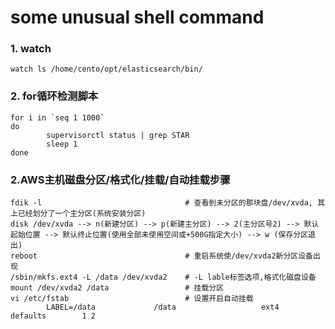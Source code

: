 # some unusual shell command

### 1. watch 
```
watch ls /home/cento/opt/elasticsearch/bin/
```

### 2. for循环检测脚本
```
for i in `seq 1 1000`
do
        supervisorctl status | grep STAR
        sleep 1
done
```

### 2.AWS主机磁盘分区/格式化/挂载/自动挂载步骤
```
fdik -l                                # 查看到未分区的那块盘/dev/xvda, 其上已经划分了一个主分区(系统安装分区)
disk /dev/xvda --> n(新建分区) --> p(新建主分区) --> 2(主分区号2) --> 默认起始位置 --> 默认终止位置(使用全部未使用空间或+500G指定大小) --> w (保存分区退出)
reboot                                 # 重启系统使/dev/xvda2新分区设备出现
/sbin/mkfs.ext4 -L /data /dev/xvda2    # -L lable标签选项,格式化磁盘设备
mount /dev/xvda2 /data                 # 挂载分区
vi /etc/fstab                          # 设置开启自动挂载
        LABEL=/data             /data                   ext4    defaults        1 2

```
